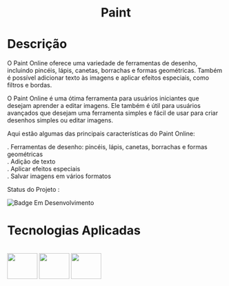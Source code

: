 <h1 align="center">Paint</h1>

# Descrição

O Paint Online oferece uma variedade de ferramentas de desenho, incluindo pincéis, lápis, canetas, borrachas e formas geométricas. Também é possível adicionar texto às imagens e aplicar efeitos especiais, como filtros e bordas.

O Paint Online é uma ótima ferramenta para usuários iniciantes que desejam aprender a editar imagens. Ele também é útil para usuários avançados que desejam uma ferramenta simples e fácil de usar para criar desenhos simples ou editar imagens.

Aqui estão algumas das principais características do Paint Online:

. Ferramentas de desenho: pincéis, lápis, canetas, borrachas e formas geométricas <br>
. Adição de texto <br>
. Aplicar efeitos especiais <br>
. Salvar imagens em vários formatos <br>

Status do Projeto :

![Badge Em Desenvolvimento](http://img.shields.io/static/v1?label=STATUS&message=EMDESENVOLVIMENTO&color=GREEN&style=for-the-badge)

# Tecnologias Aplicadas

<div style="display: inline_block"><br>
  <img align="center" height="60" width="70" src="https://cdn.jsdelivr.net/gh/devicons/devicon/icons/html5/html5-plain-wordmark.svg"/>
  <img align="center" height="60" width="70" src="https://cdn.jsdelivr.net/gh/devicons/devicon/icons/css3/css3-plain-wordmark.svg"/>  
  <img align="center" height="60" width="70" src="https://cdn.jsdelivr.net/gh/devicons/devicon/icons/javascript/javascript-original.svg"/>
